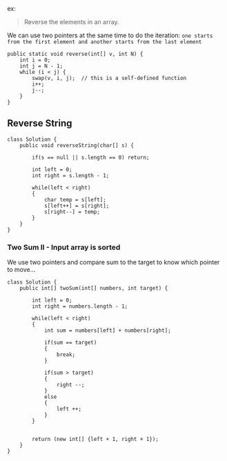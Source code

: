 ex: 
> Reverse the elements in an array.

We can use two pointers at the same time to do the iteration: `one starts from the first element and another starts from the last element`

```
public static void reverse(int[] v, int N) {
    int i = 0;
    int j = N - 1;
    while (i < j) {
        swap(v, i, j);  // this is a self-defined function
        i++;
        j--;
    }
}
```

## Reverse String

```
class Solution {
    public void reverseString(char[] s) {
        
        if(s == null || s.length == 0) return;
        
        int left = 0;
        int right = s.length - 1;
        
        while(left < right)
        {
            char temp = s[left];
            s[left++] = s[right];
            s[right--] = temp;
        }
    }
}
```

### Two Sum II - Input array is sorted

We use two pointers and compare sum to the target to know which pointer to move...


```
class Solution {
    public int[] twoSum(int[] numbers, int target) {
        
        int left = 0;
        int right = numbers.length - 1;
        
        while(left < right)
        {
            int sum = numbers[left] + numbers[right];
            
            if(sum == target)
            {
                break;
            }
            
            if(sum > target)
            {
                right --;
            }
            else
            {
                left ++;
            }
        }
        
        
        return (new int[] {left + 1, right + 1});
    }
}
```